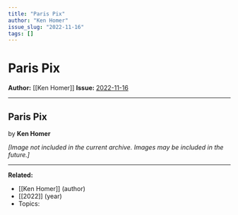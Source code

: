 ```yaml
---
title: "Paris Pix"
author: "Ken Homer"
issue_slug: "2022-11-16"
tags: []
---
```


# Paris Pix

**Author:** [[Ken Homer]]
**Issue:** [2022-11-16](https://plex.collectivesensecommons.org/2022-11-16/)

---

## Paris Pix
by **Ken Homer**

*[Image not included in the current archive. Images may be included in the future.]*

---

**Related:**
- [[Ken Homer]] (author)
- [[2022]] (year)
- Topics: 

